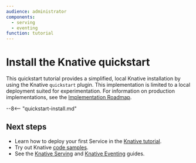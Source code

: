 ```yaml
---
audience: administrator
components:
  - serving
  - eventing
function: tutorial
---
```


# Install the Knative quickstart

This quickstart tutorial provides a simplified, local Knative installation by using the Knative `quickstart` plugin. This implementation is limited to a local deployment suited for experimentation. For information on production implementations, see the [Implementation Roadmap](README.md#installation-roadmap).

--8<-- "quickstart-install.md"

## Next steps

- Learn how to deploy your first Service in the [Knative tutorial](../getting-started/first-service.md).
- Try out Knative [code samples](../samples/README.md).
- See the [Knative Serving](../serving/README.md) and [Knative Eventing](../eventing/README.md) guides.
